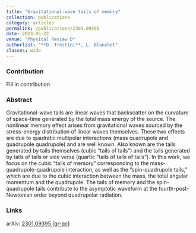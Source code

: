 ```yaml
---
title: "Gravitational-wave tails of memory"
collection: publications
category: articles
permalink: /publications/2301.09395
date: 2023-05-22
venue: "Physical Review D"
authorlist: "**D. Trestini**, L. Blanchet"
classes: wide
---
```


<html>
<head>
   <script src="https://code.jquery.com/jquery-3.7.0.js"></script>
</head>
<body>

<div id="inspirecount"></div>
<script>
var recid = '2625766';
var recurl = 'https://inspirehep.net/api/literature/?q=recid%3A'+recid+'&size=10&page=1&fields=citation_count&format=json';

if (recid === "undefined") {
	document.getElementById("inspirecount").innerHTML='';
} else {
	$.getJSON(recurl, function(data){
		if (data.hits.hits[0].metadata.citation_count === 0){
			var html = '';
		} else {
    	var html =`<a href="https://inspirehep.net/literature/${recid}" target="_blank" rel="noopener"><button type="button inspire" class="btn btn-inspire">iNSPIRE </button></a><span class="badge inspcitations">${data.hits.hits[0].metadata.citation_count} citations</span>`  
    	}  
    	document.getElementById("inspirecount").innerHTML= html
  });
}
</script>
</body>
</html>

### Contribution
Fill in contribution

### Abstract
Gravitational-wave tails are linear waves that backscatter on the curvature of space-time generated by the total mass energy of the source. The nonlinear memory effect arises from gravitational waves sourced by the stress-energy distribution of linear waves themselves. These two effects are due to quadratic multipolar interactions (mass quadrupole and quadrupole quadrupole) and are well known. Also known are the tails generated by tails themselves (cubic “tails of tails”) and the tails generated by tails of tails or vice versa (quartic “tails of tails of tails”). In this work, we focus on the cubic “tails of memory” corresponding to the mass-quadrupole-quadrupole interaction, as well as the “spin-quadrupole tails,” which are due to the cubic interaction between the mass, the total angular momentum and the quadrupole. The tails of memory and the spin-quadrupole tails contribute to the asymptotic waveform at the fourth-post-Newtonian order beyond quadrupolar radiation.

### Links

<i class="ai ai-arxiv ai-fw"></i> arXiv: <a href="https://arxiv.org/abs/2301.09395" target="_blank" rel="noopener"> 2301.09395 [gr-qc]</a>
